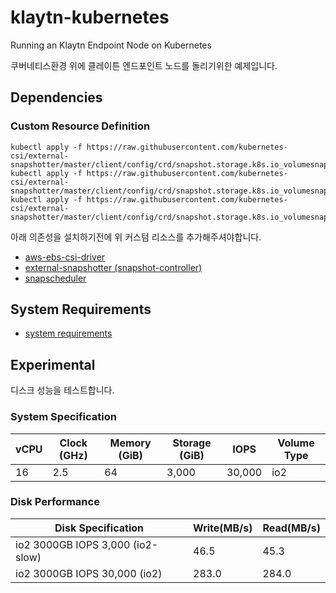 # klaytn-kubernetes
Running an Klaytn Endpoint Node on Kubernetes

쿠버네티스환경 위에 클레이튼 엔드포인트 노드를 돌리기위한 예제입니다.

## Dependencies

### Custom Resource Definition
```shell
kubectl apply -f https://raw.githubusercontent.com/kubernetes-csi/external-snapshotter/master/client/config/crd/snapshot.storage.k8s.io_volumesnapshotclasses.yaml
kubectl apply -f https://raw.githubusercontent.com/kubernetes-csi/external-snapshotter/master/client/config/crd/snapshot.storage.k8s.io_volumesnapshotcontents.yaml
kubectl apply -f https://raw.githubusercontent.com/kubernetes-csi/external-snapshotter/master/client/config/crd/snapshot.storage.k8s.io_volumesnapshots.yaml
```

아래 의존성을 설치하기전에 위 커스텀 리소스를 추가해주셔야합니다.

- [aws-ebs-csi-driver](https://github.com/kubernetes-sigs/aws-ebs-csi-driver)
- [external-snapshotter (snapshot-controller)](https://github.com/kubernetes-csi/external-snapshotter/)
- [snapscheduler](https://github.com/backube/snapscheduler)

## System Requirements
- [system requirements](https://docs.klaytn.com/node/endpoint-node/system-requirements)

## Experimental

디스크 성능을 테스트합니다.

### System Specification
| vCPU | Clock (GHz) | Memory (GiB) | Storage (GiB) | IOPS     | Volume Type |
|------|-------------|--------------|---------------|----------|-------------|
| 16   | 2.5         | 64           | 3,000         | 30,000   | io2         |

### Disk Performance
| Disk Specification               | Write(MB/s) | Read(MB/s) |
|----------------------------------|-------------|------------|
| io2 3000GB IOPS 3,000 (io2-slow) | 46.5        | 45.3       |
| io2 3000GB IOPS 30,000 (io2)     | 283.0       | 284.0      |